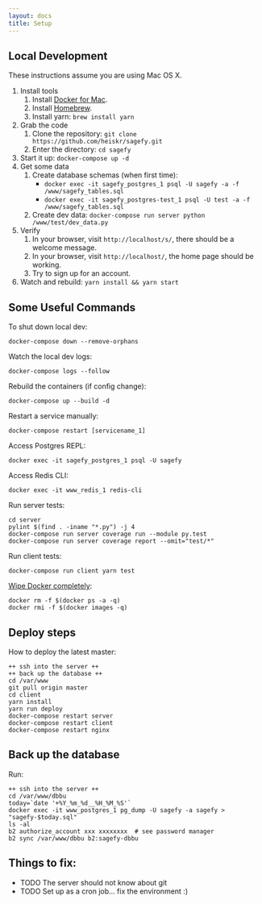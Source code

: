 ```yaml
---
layout: docs
title: Setup
---
```


## Local Development

These instructions assume you are using Mac OS X.

1.  Install tools
    1.  Install [Docker for Mac](https://www.docker.com/docker-mac).
    2.  Install [Homebrew](https://brew.sh/).
    3.  Install yarn: `brew install yarn`
2.  Grab the code
    1.  Clone the repository: `git clone https://github.com/heiskr/sagefy.git`
    2.  Enter the directory: `cd sagefy`
3.  Start it up: `docker-compose up -d`
4.  Get some data
    1.  Create database schemas (when first time):
        - `docker exec -it sagefy_postgres_1 psql -U sagefy -a -f /www/sagefy_tables.sql`
        - `docker exec -it sagefy_postgres-test_1 psql -U test -a -f /www/sagefy_tables.sql`
    2.  Create dev data: `docker-compose run server python /www/test/dev_data.py`
5.  Verify
    1.  In your browser, visit `http://localhost/s/`, there should be a welcome message.
    2.  In your browser, visit `http://localhost/`, the home page should be working.
    3.  Try to sign up for an account.
6.  Watch and rebuild: `yarn install && yarn start`

## Some Useful Commands

To shut down local dev:

    docker-compose down --remove-orphans

Watch the local dev logs:

    docker-compose logs --follow

Rebuild the containers (if config change):

    docker-compose up --build -d

Restart a service manually:

    docker-compose restart [servicename_1]

Access Postgres REPL:

    docker exec -it sagefy_postgres_1 psql -U sagefy

Access Redis CLI:

    docker exec -it www_redis_1 redis-cli

Run server tests:

    cd server
    pylint $(find . -iname "*.py") -j 4
    docker-compose run server coverage run --module py.test
    docker-compose run server coverage report --omit="test/*"

Run client tests:

    docker-compose run client yarn test

[Wipe Docker completely](http://bit.ly/2xrbmWb):

    docker rm -f $(docker ps -a -q)
    docker rmi -f $(docker images -q)

## Deploy steps

How to deploy the latest master:

    ++ ssh into the server ++
    ++ back up the database ++
    cd /var/www
    git pull origin master
    cd client
    yarn install
    yarn run deploy
    docker-compose restart server
    docker-compose restart client
    docker-compose restart nginx

## Back up the database

Run:

    ++ ssh into the server ++
    cd /var/www/dbbu
    today=`date '+%Y_%m_%d__%H_%M_%S'`
    docker exec -it www_postgres_1 pg_dump -U sagefy -a sagefy > "sagefy-$today.sql"
    ls -al
    b2 authorize_account xxx xxxxxxxx  # see password manager
    b2 sync /var/www/dbbu b2:sagefy-dbbu

## Things to fix:

- TODO The server should not know about git
- TODO Set up as a cron job... fix the environment :)
